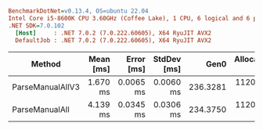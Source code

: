 ``` ini

BenchmarkDotNet=v0.13.4, OS=ubuntu 22.04
Intel Core i5-8600K CPU 3.60GHz (Coffee Lake), 1 CPU, 6 logical and 6 physical cores
.NET SDK=7.0.102
  [Host]     : .NET 7.0.2 (7.0.222.60605), X64 RyuJIT AVX2
  DefaultJob : .NET 7.0.2 (7.0.222.60605), X64 RyuJIT AVX2


```
|           Method | Mean [ms] | Error [ms] | StdDev [ms] |     Gen0 | Allocated [B] |
|----------------- |----------:|-----------:|------------:|---------:|--------------:|
| ParseManualAllV3 |  1.670 ms |  0.0065 ms |   0.0060 ms | 236.3281 |     1120002 B |
|   ParseManualAll |  4.139 ms |  0.0345 ms |   0.0306 ms | 234.3750 |     1120007 B |
